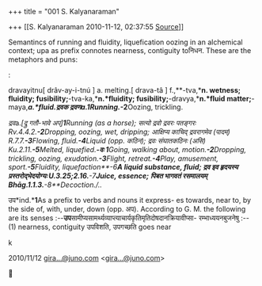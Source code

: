+++
title = "001 S. Kalyanaraman"

+++
[[S. Kalyanaraman	2010-11-12, 02:37:55 [Source](https://groups.google.com/g/bvparishat/c/1gotq8rYudk)]]



Semantincs of running and fluidity, liquefication oozing in an alchemical context; upa as prefix connotes nearness, contiguity toनिधन. These are the metaphors and puns:

:

  

dravayitnu\[ drâv-ay-i-tnú \] a. melting.\[ drava-tâ \] f.,**-tva,***n. wetness; fluidity; fusibility;**-tva-ka,***n.*fluidity; fusibility;**-dravya,***n.*fluid matter;**-maya,***a.*fluid.*द्रवक द्रवण*a.***1**Running.**-2**Oozing, trickling.

  

*द्रव*a.*\[द्रु गतौ-भावे अप्\]**1**Running (as a horse); सत्यो द्रवो द्रवरः पतङ्गरः Rv.4.4.2.**-2**Dropping, oozing, wet, dripping; आक्षिप्य काचिद् द्रवरागमेव (पादम्) R.7.7.**-3**Flowing, fluid.**-4**Liquid (opp. कठिन); द्रवः संघातकठिनः (असि) Ku.2.11.**-5**Melted, liquefied.**-वः 1**Going, walking about, motion.**-2**Dropping, trickling, oozing, exudation.**-3**Flight, retreat.**-4**Play, amusement, sport.**-5**Fluidity, liquefaction**-6**A liquid substance, fluid; द्रव इव हृदयस्य प्रस्तरोद्भेदयोग्यः U.3.25;2.16.**-7**Juice, essence; पिबत भागवतं रसमालयम् Bhāg.1.1.3.**-8**Decoction./..*

  

उप*ind.***1**As a prefix to verbs and nouns it express- es towards, near to, by the side of, with, under, down (opp. अप). According to G. M. the following are its senses :--**उप**सामीप्यसामर्थ्यव्याप्त्याचार्यकृतिमृतिदोषदानक्रियावीप्सा- रम्भाध्ययनबुजनेषु :-- (1) nearness, contiguity उपविशति, उपगच्छति goes near

  

k  
  

2010/11/12 [gira...@juno.com]() \<[gira...@juno.com]()\>



